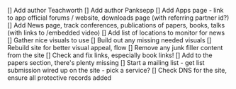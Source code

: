 [] Add author Teachworth
[] Add author Panksepp
[] Add Apps page - link to app official forums / website, downloads page (with referring partner id?)
[] Add News page, track conferences, publications of papers, books, talks (with links to /embedded video)
[] Add list of locations to monitor for news
[] Gather nice visuals to use
[] Build out any missing needed visuals
[] Rebuild site for better visual appeal, flow
[] Remove any junk filler content from the site
[] Check and fix links, especially book links!
[] Add to the papers section, there's plenty missing
[] Start a mailing list - get list submission wired up on the site - pick a service?
[] Check DNS for the site, ensure all protective records added

